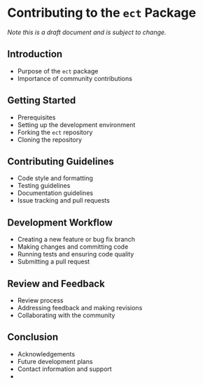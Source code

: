 # Contributing to the `ect` Package

*Note this is a draft document and is subject to change.*

## Introduction

- Purpose of the `ect` package
- Importance of community contributions

## Getting Started

- Prerequisites
- Setting up the development environment
- Forking the `ect` repository
- Cloning the repository

## Contributing Guidelines

- Code style and formatting
- Testing guidelines
- Documentation guidelines
- Issue tracking and pull requests

## Development Workflow

- Creating a new feature or bug fix branch
- Making changes and committing code
- Running tests and ensuring code quality
- Submitting a pull request

## Review and Feedback

- Review process
- Addressing feedback and making revisions
- Collaborating with the community

## Conclusion

- Acknowledgements
- Future development plans
- Contact information and support
- 